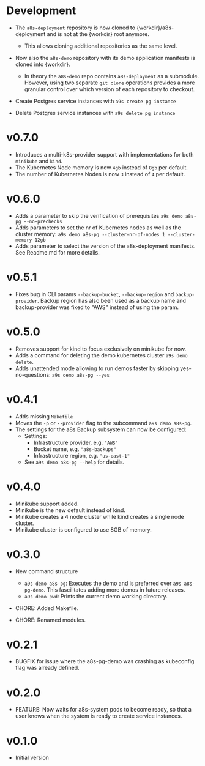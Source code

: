 # Development

* The `a8s-deployment` repository is now cloned to {workdir}/a8s-deployment and is not at the {workdir} root anymore.
    * This allows cloning additional repositories as the same level.
* Now also the `a8s-demo` repository with its demo application manifests is cloned into {workdir}.
    * In theory the `a8s-demo` repo contains `a8s-deployment` as a submodule. However, using two separate `git clone` operations provides a more granular control over which version of each repository to checkout.

* Create Postgres service instances with `a9s create pg instance`
* Delete Postgres service instances with `a9s delete pg instance`

# v0.7.0

* Introduces a multi-k8s-provider support with implementations for both `minikube` and `kind`.
* The Kubernetes Node memory is now `4gb` instead of `8gb` per default.
* The number of Kubernetes Nodes is now `3` instead of `4` per default.

# v0.6.0 

* Adds a parameter to skip the verification of prerequisites `a9s demo a8s-pg --no-prechecks`
* Adds parameters to set the nr of Kubernetes nodes as well as the cluster memory: `a9s demo a8s-pg --cluster-nr-of-nodes 1 --cluster-memory 12gb`
* Adds parameter to select the version of the a8s-deployment manifests. See Readme.md for more details.

# v0.5.1

* Fixes bug in CLI params `--backup-bucket`, `--backup-region` and `backup-provider`. Backup region has also been used as a backup name and backup-provider was fixed to "AWS" instead of using the param.

# v0.5.0

* Removes support for kind to focus exclusively on minikube for now.
* Adds a command for deleting the demo kubernetes cluster `a9s demo delete`.
* Adds unattended mode allowing to run demos faster by skipping yes-no-questions: `a9s demo a8s-pg --yes`

# v0.4.1
* Adds missing `Makefile`
* Moves the `-p` or `--provider` flag to the subcommand `a9s demo a8s-pg`.
* The settings for the a8s Backup subsystem can now be configured:
    * Settings:
        * Infrastructure provider, e.g. `"AWS"`
        * Bucket name, e.g. `"a8s-backups"`
        * Infrastructure region, e.g. `"us-east-1"`
    * See `a9s demo a8s-pg --help` for details.

# v0.4.0

* Minikube support added.
* Minikube is the new default instead of kind.
* Minikube creates a 4 node cluster while kind creates a single node cluster.
* Minikube cluster is configured to use 8GB of memory.

# v0.3.0

* New command structure

    * `a9s demo a8s-pg`: Executes the demo and is preferred over `a9s a8s-pg-demo`. This fascilitates adding more demos in future releases.
    * `a9s demo pwd`: Prints the current demo working directory.
* CHORE: Added Makefile.
* CHORE: Renamed modules.


# v0.2.1
* BUGFIX for issue where the a8s-pg-demo was crashing as kubeconfig flag was already defined.

# v0.2.0

* FEATURE: Now waits for a8s-system pods to become ready, so that a user knows when the system is ready to create service instances.

# v0.1.0

* Initial version